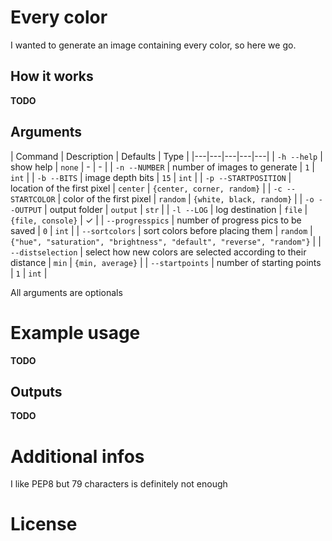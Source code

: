 # Every color

I wanted to generate an image containing every color, so here we go.

## How it works

**TODO**

## Arguments
| Command | Description | Defaults | Type |
|---|---|---|---|---|
| `-h --help` | show help | `none` | - | - |
| `-n --NUMBER` | number of images to generate | `1` | `int` |
| `-b --BITS` | image depth bits | `15` | `int` |
| `-p --STARTPOSITION` | location of the first pixel  | `center` | `{center, corner, random}` |
| `-c --STARTCOLOR` | color of the first pixel | `random` | `{white, black, random}` |
| `-o --OUTPUT` | output folder | `output` | `str` |
| `-l --LOG` | log destination | `file` | `{file, console}` | ✓ |
| `--progresspics` | number of progress pics to be saved | `0` | `int` |
| `--sortcolors` | sort colors before placing them | `random` | `{"hue", "saturation", "brightness", "default", "reverse", "random"}` |
| `--distselection` | select how new colors are selected according to their distance | `min` | `{min, average}` | 
| `--startpoints` | number of starting points | `1` | `int` |

All arguments are optionals

# Example usage
**TODO**

## Outputs

**TODO**


# Additional infos

I like PEP8 but 79 characters is definitely not enough

# License
